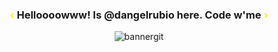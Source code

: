 <div align="center">
<h3 align="center"><span style="color:#FAEA27">&lsaquo;</span> Helloooowww! Is @dangelrubio here. Code w'me <span style="color:#FAEA27">&rsaquo;</span></h3>
</div>
<div align="center">
<img src="https://i.ibb.co/wQKYGtV/bannergit.png" alt="bannergit" border="0">
</div>
